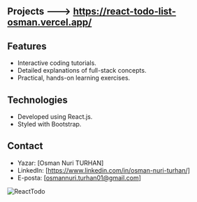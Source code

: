 ## Projects ---> https://react-todo-list-osman.vercel.app/

## Features
- Interactive coding tutorials.
- Detailed explanations of full-stack concepts.
- Practical, hands-on learning exercises.

## Technologies
- Developed using React.js.
- Styled with Bootstrap.
  
## Contact
- Yazar: [Osman Nuri TURHAN]
- LinkedIn: [https://www.linkedin.com/in/osman-nuri-turhan/]
- E-posta: [osmannuri.turhan01@gmail.com]

![ReactTodo](https://github.com/osmannuriturhan/ReactTodoList/assets/140538437/1790a78a-ddbe-4314-86e0-cd1dc678d4d8)
